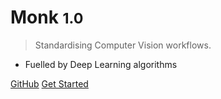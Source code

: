 <!-- _coverpage.md -->

# Monk <small>1.0</small>

> Standardising Computer Vision workflows.

- Fuelled by Deep Learning algorithms

[GitHub](https://github.com/abhi-kumar/monk_v1)
[Get Started](introduction.md)
